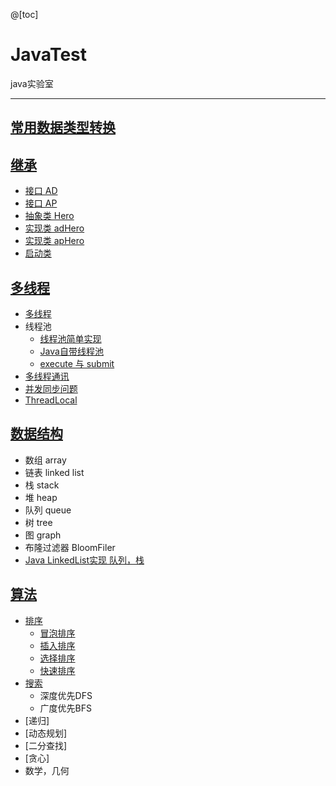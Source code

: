 @[toc]

# JavaTest
 java实验室

---

## [常用数据类型转换](./src/typeConversion)


## [继承](./src/extendsTest)
- [接口 AD](./src/extendsTest/AD.java)
- [接口 AP](./src/extendsTest/AP.java)
- [抽象类 Hero](./src/extendsTest/Hero.java)
- [实现类 adHero](./src/extendsTest/adHero.java)
- [实现类 apHero](./src/extendsTest/apHero.java)
- [启动类](./src/extendsTest/GameStart.java)

## [多线程](./src/Thread)

  - [多线程](./src/Thread/threadTest.java)
  - 线程池
    - [线程池简单实现](./src/Thread/threadPool/MyThreadTest.java)
    - [Java自带线程池](./src/Thread/threadPool/JavaThreadTest.java)
    - [execute 与 submit](./src/Thread/threadPool/submit.java)
  - [多线程通讯](./src/Thread/communication/communication.java)
  - [并发同步问题](./src/Thread/并发)
  - [ThreadLocal](./src/Thread/threadLocal/threadLocalTest.java)
       
## [数据结构](./src/dataStructure)
- 数组 array
- 链表 linked list
- 栈 stack
- 堆 heap
- 队列 queue
- 树 tree
- 图 graph
- 布隆过滤器 BloomFiler
- [Java LinkedList实现 队列，栈](./src/dataStructure/collection/List/linkedList.java)

## [算法](./src/algorithm)
- [排序](./src/algorithm/sort)
    - [冒泡排序](./src/algorithm/sort/bubbleSort.java)
    - [插入排序](./src/algorithm/sort/insertionSort.java)
    - [选择排序](./src/algorithm/sort/selctionSort.java)
    - [快速排序](./src/algorithm/sort/quickSort.java)
- [搜索](./src/algorithm/)
    - 深度优先DFS
    - 广度优先BFS
- [递归]
- [动态规划]
- [二分查找]
- [贪心]
- 数学，几何
